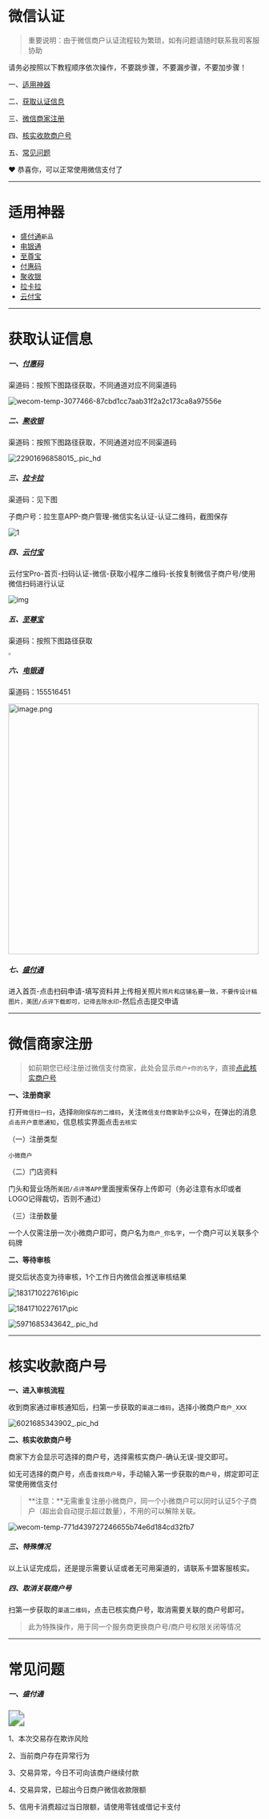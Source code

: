 # 微信认证

> 重要说明：由于微信商户认证流程较为繁琐，如有问题请随时联系我司客服协助

请务必按照以下教程顺序依次操作，不要跳步骤，不要漏步骤，不要加步骤！

一、[适用神器](#适用神器)

二、[获取认证信息](#获取认证信息)

三、[微信商家注册](#微信商家注册)

四、[核实收款商户号](#核实收款商户号)

五、[常见问题](#常见问题)

:heart: 恭喜你，可以正常使用微信支付了

---

# 适用神器

- [盛付通](#七、盛付通)`新品`
- [电银通](#六、电银通)
- [至尊宝](#五、至尊宝)
- [付惠码](#一、付惠码)
- [聚收银](#二、聚收银)
- [拉卡拉](#三、拉卡拉)
- [云付宝](#四、云付宝)

---

# 获取认证信息

##### 一、[付惠码](tool/fhm.md)

渠道码：按照下图路径获取，不同通道对应不同渠道码

![wecom-temp-3077466-87cbd1cc7aab31f2a2c173ca8a97556e](https://cos.zjkmkj.com/media/2024/08/20/f5bd6ffb73ac80f32ddaed7ece0fb4b2-2.webp)

##### 二、[聚收银](tool/jsy.md)

渠道码：按照下图路径获取，不同通道对应不同渠道码

![22901696858015_.pic_hd](https://cos.zjkmkj.com/media/2024/08/20/ad682f67541b963fb7328a7b8d03d8a8-2.webp)

##### 三、[拉卡拉](tool/lkl.md)

渠道码：见下图

子商户号：拉生意APP-商户管理-微信实名认证-认证二维码，截图保存

![1](https://cos.zjkmkj.com/media/2024/08/20/79242ec450d1495cf57c05261fe2ecd1-2.webp)

##### 四、[云付宝](tool/yfb.md)

云付宝Pro-首页-扫码认证-微信-获取小程序二维码-长按复制微信子商户号/使用微信扫码进行认证

![img](https://cos.zjkmkj.com/media/2024/08/20/d77fb288849a853190e2d856cfb7701b-2.webp)

##### 五、[至尊宝](tool/zzb.md)

渠道码：按照下图路径获取

<img src="https://cos.zjkmkj.com/media/2024/08/20/b47d9dade07acad011110ada5a6a59d1-2.webp" style="zoom:33%;" />

##### 六、[电银通](tool/dyt.md)

渠道码：155516451

<img src="https://cos.zjkmkj.com/media/2024/08/22/0e031918cade53e17832554729ecf071-2.webp" alt="image.png" width=500 />

##### 七、[盛付通](tool/sftsqb.md)

进入首页-点击扫码申请-填写资料并上传相关照片`照片和店铺名要一致，不要传设计稿图片，美团/点评下载即可，记得去除水印`-然后点击提交申请

---

# 微信商家注册

> 如前期您已经注册过微信支付商家，此处会显示`商户+你的名字`，直接[点此核实商户号](#核实收款商户号)

**一、注册商家**

打开`微信扫一扫`，选择`刚刚保存的二维码`，关注`微信支付商家助手公众号`，在弹出的消息`点击开户意愿通知`，信息核实界面点击`去核实`

（一）注册类型

`小微商户`

（二）门店资料

门头和营业场所`美团/点评等APP`里面搜索保存上传即可（务必注意有水印或者LOGO记得裁切，否则不通过）

（三）注册数量

一个人仅需注册一次小微商户即可，商户名为`商户_你名字`，一个商户可以关联多个码牌

**二、等待审核**

提交后状态变为待审核，1个工作日内微信会推送审核结果

![1831710227616\pic](../media/202403121513179.jpg)

![1841710227617\pic](../media/202403121514677.jpg)

![5971685343642_.pic_hd](https://cos.zjkmkj.com/media/2024/08/20/01638250c78b6f06bc3043ee876899ba-2.webp)

---

# 核实收款商户号

**一、进入审核流程**

收到商家通过审核通知后，扫第一步获取的`渠道二维码`，选择小微商户`商户_XXX`

![6021685343902_.pic_hd](https://cos.zjkmkj.com/media/2024/08/20/12c63648fb853d96f95f244c41760f49-2.webp)

**二、核实收款商户号**

商家下方会显示可选择的商户号，选择需核实商户-确认无误-提交即可。

如无可选择的商户号，点击`查找商户号`，手动输入第一步获取的`商户号`，绑定即可正常使用微信支付

> **注意：**无需重复注册小微商户，同一个小微商户可以同时认证5个子商户（超出会自动提示超过数量），不用的可以解除关联。

![wecom-temp-771d439727246655b74e6d184cd32fb7](https://cos.zjkmkj.com/media/2024/08/20/cac96be372cee0622c7ca5171db1eaa3-2.webp)

##### 三、特殊情况

以上认证完成后，还是提示需要认证或者无可用渠道的，请联系卡盟客服核实。

##### 四、取消关联商户号

扫第一步获取的`渠道二维码`，点击已核实商户号，取消需要关联的商户号即可。

> 此为特殊操作，用于同一个服务商更换商户号/商户号权限关闭等情况

---

# 常见问题

##### 一、盛付通

<img src="https://cos.zjkmkj.com/media/2024/10/28/49e9fd64e88c4601b5b03ae4b4c94a76-2.webp" style="zoom: 200%;" />

1、本次交易存在欺诈风险

2、当前商户存在异常行为

3、交易异常，今日不可向该商户继续付款

4、交易异常，已超出今日商户微信收款限额

5、信用卡消费超过当日限额，请使用零钱或借记卡支付
